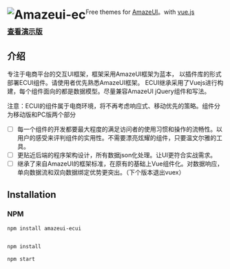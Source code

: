 <h1><a href="http://amazeui.org/" title="Amaze UI 官网"><img style="float: left" src="https://flykeying.github.io/amazeui-ec/src/images/xt.jpg" alt="Amazeui-ec"/></a></h1>

Free themes for [AmazeUI](https://github.com/amazeui/amazeui)。with [vue.js](https://github.com/vuejs/vue)

### [查看演示版](https://flykeying.github.io/amazeui-ec/)

## 介绍

专注于电商平台的交互UI框架，框架采用AmazeUI框架为蓝本， 以插件库的形式部署ECUI组件。请使用者优先熟悉AmazeUI框架。 ECUI继承采用了Vuejs进行构建，每个组件面向的都是数据模型。尽量兼容AmazeUI jQuery组件和写法。

注意：ECUI的组件属于电商环境，将不再考虑响应式、移动优先的策略。组件分为移动版和PC版两个部分

- [ ] 每一个组件的开发都要最大程度的满足访问者的使用习惯和操作的流畅性。以用户的感受来评判组件的实用性。不需要漂亮炫耀的组件，只要温文尔雅的工具。
- [ ] 更贴近后端的程序架构设计，所有数据json化处理。让UI更符合实战需求。
- [ ] 继承了来自AmazeUI的框架标准，在原有的基础上Vue组件化。对数据响应，单向数据流和双向数据绑定优势更突出。（下个版本退出vuex）

## Installation

### NPM
`npm install amazeui-ecui`

```javascript

npm install

npm start

```